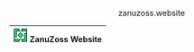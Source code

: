 <p align="center">zanuzoss.website</p>

| <img src="Media/logo.png" valign="center" width="25px"> <a valign="center">ZanuZoss Website</a> |
|----------------------------------|
